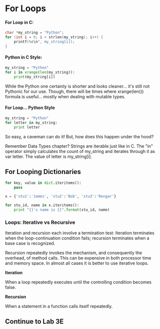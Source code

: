# For Loops

#### For Loop in C:

```c
char *my_string = "Python";
for (int i = 0; i < strlen(my_string); i++) {
    printf(%c\n", my_string[i]);
}
```

#### Python in C Style:

```python
my_string = "Python"
for i in xrange(len(my_string)):
    print(my_string[i])
```

While the Python one certainly is shorter and looks cleaner... it's still not Pythonic for our use. Though, there will be times where xrange\(len\(\)\) formula is useful... mostly when dealing with mutable types.

#### For Loop... Python Style

```python
my_string = "Python"
for letter in my_string:
    print letter
```

So easy, a caveman can do it! But, how does this happen under the hood?

Remember Data Types chapter? Strings are iterable just like in C. The "in" operator simply calculates the count of my\_string and iterates through it as var letter. The value of letter is my\_string\[i\].

## For Looping Dictionaries

```python
for key, value in dict.iteritems():
    pass
```

```python
x = {'stu1':'James', 'stu2':'Bob', 'stu3':'Rengar'}

for stu_id, name in x.iteritems():
    print "{}'s name is {}".format(stu_id, name)
```

### Loops: Iterative vs Recursive

Iteration and recursion each involve a termination test: Iteration terminates when the loop-continuation condition fails; recursion terminates when a base case is recognized.

Recursion repeatedly invokes the mechanism, and consequently the overhead, of method calls. This can be expensive in both processor time and memory space. In almost all cases it is better to use iterative loops.

**Iteration**

When a loop repeatedly executes until the controlling condition becomes false.

**Recursion**

When a statement in a function calls itself repeatedly.  



## Continue to Lab 3E

